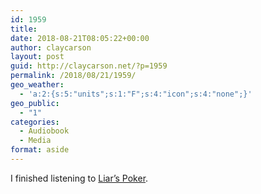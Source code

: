 ```yaml
---
id: 1959
title: 
date: 2018-08-21T08:05:22+00:00
author: claycarson
layout: post
guid: http://claycarson.net/?p=1959
permalink: /2018/08/21/1959/
geo_weather:
  - 'a:2:{s:5:"units";s:1:"F";s:4:"icon";s:4:"none";}'
geo_public:
  - "1"
categories:
  - Audiobook
  - Media
format: aside
---
```

I finished listening to [Liar&#8217;s Poker](https://www.amazon.com/Liars-Poker-Norton-Paperback-Michael/dp/039333869X).